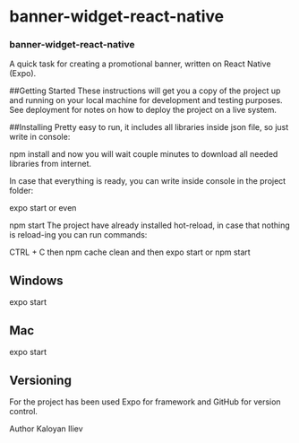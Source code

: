 # banner-widget-react-native
### banner-widget-react-native
A quick task for creating a promotional banner, written on React Native (Expo).

##Getting Started
These instructions will get you a copy of the project up and running on your local machine for development and testing purposes. See deployment for notes on how to deploy the project on a live system.

##Installing
Pretty easy to run, it includes all libraries inside json file, so just write in console:

npm install
and now you will wait couple minutes to download all needed libraries from internet.

In case that everything is ready, you can write inside console in the project folder:

expo start
or even

npm start
The project have already installed hot-reload, in case that nothing is reload-ing you can run commands:

CTRL + C then npm cache clean and then expo start or npm start

## Windows
expo start

## Mac
expo start

## Versioning
For the project has been used Expo for framework and GitHub for version control.

Author
Kaloyan Iliev